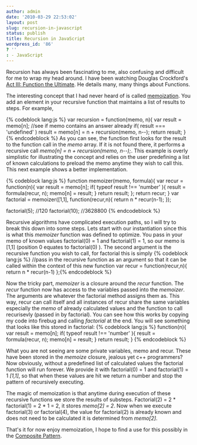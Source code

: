 ```yaml
---
author: admin
date: '2010-03-29 22:53:02'
layout: post
slug: recursion-in-javascript
status: publish
title: Recursion in JavaScript
wordpress_id: '86'
? ''
: - JavaScript
---
```


Recursion has always been fascinating to me, also confusing and difficult for me to wrap my head around.  I have been watching Douglas Crockford's <a href="http://developer.yahoo.com/yui/theater/video.php?v=crockonjs-3">Act III: Function the Ultimate</a>.  He details many, many things about Functions.

The interesting concept that I had never heard of is called <a href="http://en.wikipedia.org/wiki/Memoization">memoization</a>.  You add an element in your recursive function that maintains a list of results to steps.  For example,

{% codeblock lang:js %}
var recursion = function(memo, n){
  var result = memo[n];  //see if memo contains an answer already
  if( result === 'undefined' )
    result = memo[n] = n + recursion(memo, n--);
  return result;
}
{% endcodeblock %}
As you can see, the function first looks for the result to the function call in the <em>memo</em> array.  If it is not found there, it performs a recursive call <em>memo[n] = n + recursion(memo, n--);</em>.  This example is overly simplistic for illustrating the concept and relies on the user predefining a list of known calculations to preload the memo anytime they wish to call this.  This next example shows a better implementation.

{% codeblock lang:js %}
function memoizer(memo, formula){
  var recur = function(n){
    var result = memo[n];
    if( typeof result !== 'number' ){
      result = formula(recur, n);
      memo[n] = result;
    }
    return result;
  };
  return recur;
}
var factorial = memoizer([1,1], function(recur,n){
  return n * recur(n-1);
});

factorial(5); //120
factorial(10); //3628800
{% endcodeblock %}

Recursive algorithms have complicated execution paths, so I will try to break this down into some steps.  Lets start with our instantiation since this is what this <em>memoizer</em> function was defined to optimize.  You pass in your memo of known values factorial(0) = 1 and factorial(1) = 1, so our memo is [1,1] (position 0 equates to factorial(0) ).  The second argument is the recursive function you wish to call, for factorial this is simply
{% codeblock lang:js %}
//pass in the recursive function as an argument so that it can be called within the context of this new function
var recur = function(recur,n){ return n * recur(n-1) };{% endcodeblock %}

Now the tricky part, <em>memoizer</em> is a closure around the <em>recur</em> function.  The <em>recur</em> function now has access to the variables passed into the <em>memoizer</em>.  The arguments are whatever the factorial method assigns them as.  This way, recur can call itself and all instances of recur share the same variables especially the <em>memo</em> of already calculated values and the function to call recurisevly (passed in by factorial).  You can see how this works by copying my code into firebug and calling <em>factorial</em> at the end.  You will see something that looks like this stored in factorial:
{% codeblock lang:js %}
 function(n){
    var result = memo[n];
    if( typeof result !== 'number' ){
      result = formula(recur, n);
      memo[n] = result;
    }
    return result;
  }
{% endcodeblock %}

What you are not seeing are some private variables, memo and recur.  These have been stored in the <em>memoize</em> closure, jealous yet c++ programmers?  Now obviously, without a predefined list of calculated values the factorial function will run forever.  We provide it with factorial(0) = 1 and factorial(1) = 1 <em>[1,1]</em>, so that when these values are hit we return a number and stop the pattern of recursively executing.

The magic of memoization is that anytime during execution of these recursive functions we store the results of substeps.  Factorial(2) = 2 * factorial(1) = 2 * 1 = 2, it stores <em>memo[2] = 2</em>.  Now when we execute factorial(3) or factorial(4), the value for factorial(2) is already known and does not need to be calculated it is determined from <em>memo[2]</em>.

That's it for now enjoy memoization, I hope to find a use for this possibly in the <a href="http://en.wikipedia.org/wiki/Composite_pattern">Composite Pattern</a>.
